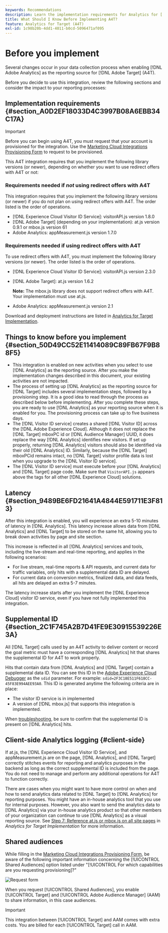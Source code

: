 ```yaml
---
keywords: Recommendations
description: Learn the implementation requirements for Analytics for [!DNL Target] (A4T) and what to consider before you implement this integration.
title: What Should I Know Before Implementing A4T?
feature: Analytics for Target (A4T)
exl-id: 1c98b20b-4dd1-4011-b0cd-5096471af095
---
```

# Before you implement

Several changes occur in your data collection process when enabling [!DNL Adobe Analytics] as the reporting source for [!DNL Adobe Target] (A4T).

Before you decide to use this integration, review the following sections and consider the impact to your reporting processes:

## Implementation requirements {#section_A0D2EF18033D4C3997B08A6EBB34C17A}

>[!IMPORTANT]
>
>Before you can begin using A4T, you must request that your account is provisioned for the integration. Use the [Marketing Cloud Integrations Provisioning Form](https://www.adobe.com/go/audiences) to request to be provisioned.

This A4T integration requires that you implement the following library versions (or newer), depending on whether you want to use redirect offers with A4T or not:

### Requirements needed if *not* using redirect offers with A4T

This integration requires that you implement the following library versions (or newer) if you do not plan on using redirect offers with A4T. The order listed is the order of operations.

* [!DNL Experience Cloud Visitor ID Service]: visitorAPI.js version 1.8.0
* [!DNL Adobe Target] (depending on your implementation): at.js version 0.9.1 or mbox.js version 61
* Adobe Analytics: appMeasurement.js version 1.7.0

### Requirements needed if using redirect offers with A4T

To use redirect offers with A4T, you must implement the following library versions (or newer). The order listed is the order of operations.

* [!DNL Experience Cloud Visitor ID Service]: visitorAPI.js version 2.3.0
* [!DNL Adobe Target]: at.js version 1.6.2

  **Note:** The  mbox.js library does not support redirect offers with A4T. Your implementation must use at.js.

* Adobe Analytics: appMeasurement.js version 2.1

Download and deployment instructions are listed in [Analytics for Target Implementation](/help/c-integrating-target-with-mac/a4t/a4timplementation.md).

## Things to know before you implement {#section_50D49CC52E11414089C89FB67F9B88F5}

* This integration is enabled on new activities when you select to use [!DNL Analytics] as the reporting source. After you make the implementation changes described in this document, your existing activities are not impacted. 
* The process of setting up [!DNL Analytics] as the reporting source for [!DNL Target] includes several implementation steps, followed by a provisioning step. It is a good idea to read through the process as described below before implementing. After you complete these steps, you are ready to use [!DNL Analytics] as your reporting source when it is enabled for you. The provisioning process can take up to five business days. 
* The [!DNL Visitor ID service] creates a shared [!DNL Visitor ID] across the [!DNL Adobe Experience Cloud]. Although it does not replace the [!DNL Target] mboxPC id or [!DNL Audience Manager] UUID, it does replace the way [!DNL Analytics] identifies new visitors. If set up properly, returning [!DNL Analytics] visitors should also be identified via their old [!DNL Analytics] ID. Similarly, because the [!DNL Target] mboxPCid remains intact, no [!DNL Target] visitor profile data is lost when you upgrade to the [!DNL Visitor ID service]. 
* The [!DNL Visitor ID service] must execute before your [!DNL Analytics] and [!DNL Target] page code. Make sure that `VisitorAPI.js` appears above the tags for all other [!DNL Experience Cloud] solutions.

## Latency {#section_9489BE6FD21641A4844E591711E3F813}

After this integration is enabled, you will experience an extra 5-10 minutes of latency in [!DNL Analytics]. This latency increase allows data from [!DNL Analytics] and [!DNL Target] to be stored on the same hit, allowing you to break down activities by page and site section.

This increase is reflected in all [!DNL Analytics] services and tools, including the live-stream and real-time reporting, and applies in the following scenarios:

* For live stream, real-time reports & API requests, and current data for traffic variables, only hits with a supplemental data ID are delayed. 
* For current data on conversion metrics, finalized data, and data feeds, all hits are delayed an extra 5-7 minutes.

The latency increase starts after you implement the [!DNL Experience Cloud] visitor ID service, even if you have not fully implemented this integration.

## Supplemental ID {#section_2C1F745A2B7D41FE9E30915539226E3A}

All [!DNL Target] calls used by an A4T activity to deliver content or record the goal metric must have a corresponding [!DNL Analytics] hit that shares the supplemental ID for A4T to work properly.

Hits that contain data from [!DNL Analytics] and [!DNL Target] contain a supplemental data ID. You can see this ID in the [Adobe Experience Cloud Debugger](https://experienceleague.adobe.com/docs/debugger/using/experience-cloud-debugger.html) as the `sdid` parameter. For example: `sdid=2F3C18E511F618CC-45F83E994AEE93A0`. This ID is generated anytime the following criteria are in place:

* The visitor ID service is in implemented 
* A version of [!DNL mbox.js] that supports this integration is implemented.

When [troubleshooting](/help/c-integrating-target-with-mac/a4t/c-a4t-troubleshooting/a4t-troubleshooting.md), be sure to confirm that the supplemental ID is present on [!DNL Analytics] hits.

## Client-side Analytics logging {#client-side}

If at.js, the [!DNL Experience Cloud Visitor ID Service], and appMeasurement.js are on the page, [!DNL Analytics], and [!DNL Target] correctly stitches events for reporting and analytics purposes in the backend as long as the correct supplemental ID is included from the page. You do not need to manage and perform any additional operations for A4T to function correctly.

There are cases when you might want to have more control on when and how to send analytics data related to [!DNL Target] to [!DNL Analytics] for reporting purposes. You might have an in-house analytics tool that you use for internal purposes. However, you also want to send the analytics data to [!DNL Analytics] via your in-house analytics product so that other members of your organization can continue to use [!DNL Analytics] as a visual reporting source. See [Step 7: Reference at.js or mbox.js on all site pages](/help/c-integrating-target-with-mac/a4t/a4timplementation.md#step7) in *Analytics for Target Implementation* for more information.

## Shared audiences

While filling in the [Marketing Cloud Integrations Provisioning Form](https://www.adobe.com/go/audiences), be aware of the following important information concerning the [!UICONTROL Shared Audiences] option listed under "[!UICONTROL For which capabilities are you requesting provisioning]?" 

![Request form](/help/c-integrating-target-with-mac/a4t/assets/request-form.png)

When you request [!UICONTROL Shared Audiences], you enable [!UICONTROL Target] and [!UICONTROL Adobe Audience Manager] (AAM) to share information, in this case audiences.

>[!IMPORTANT]
>
>This integration between [!UICONTROL Target] and AAM comes with extra costs. You are billed for each [!UICONTROL Target] call in AAM.

